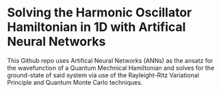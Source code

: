 # Solving the Harmonic Oscillator Hamiltonian in 1D with Artifical Neural Networks

This Github repo uses Artifical Neural Networks (ANNs) as the ansatz for 
the wavefunction of a Quantum Mechnical Hamiltonian and solves for the ground-state
of said system via use of the Rayleight-Ritz Variational Principle and 
Quantum Monte Carlo techniques.
